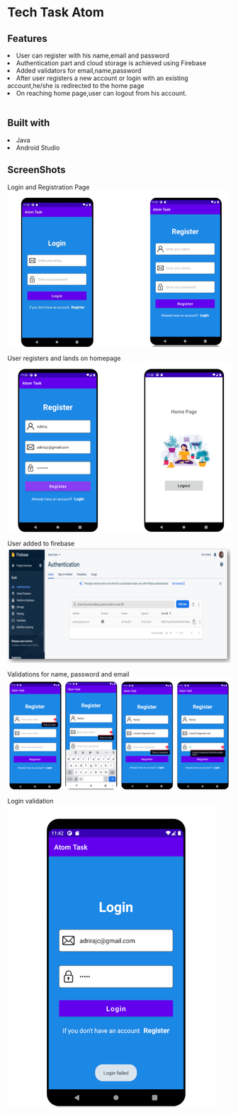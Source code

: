 # Tech Task Atom

## Features
<li>User can register with his name,email and password</li>
<li>Authentication part and cloud storage is achieved using Firebase</li>
<li>Added validators for email,name,password</li>
<li>After user registers a new account or login with an existing account,he/she is redirected to the home page</li>
<li>On reaching home page,user can logout from his account.</li><br>

## Built with
<li>Java</li>
<li>Android Studio</li>


## ScreenShots
Login and Registration Page
<a href="https://github.com/adriraj2000/Atom_Task-Submission">
<img src="https://github.com/adriraj2000/Atom_Task-Submission/blob/master/image_1.PNG" alt="Image_1" />
</a>

User registers and lands on homepage
<a href="https://github.com/adriraj2000/Atom_Task-Submission">
<img src="https://github.com/adriraj2000/Atom_Task-Submission/blob/master/image_2.PNG" alt="Image_2" />
</a>

User added to firebase
<a href="https://github.com/adriraj2000/Atom_Task-Submission">
<img src="https://github.com/adriraj2000/Atom_Task-Submission/blob/master/image_3.PNG" alt="Image_3" />
</a>

Validations for name, password and email
<a href="https://github.com/adriraj2000/Atom_Task-Submission">
<img src="https://github.com/adriraj2000/Atom_Task-Submission/blob/master/image_4.PNG" alt="Image_4" />
</a>

Login validation<br>
<a href="https://github.com/adriraj2000/Atom_Task-Submission">
<img src="https://github.com/adriraj2000/Atom_Task-Submission/blob/master/image_5.PNG" alt="Image_5" />
</a>





